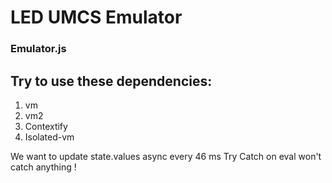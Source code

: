 # LED UMCS Emulator


### Emulator.js
## Try to use these dependencies:
1. vm
2. vm2
3. Contextify
4. Isolated-vm

We want to update state.values async every 46 ms
Try Catch on eval won't catch anything !